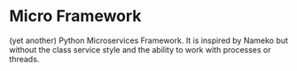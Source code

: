# Micro Framework
(yet another) Python Microservices Framework. It is inspired by Nameko but without the class service style and the ability to work with processes or threads.
